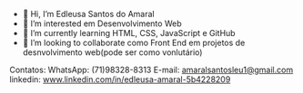 - 👋 Hi, I’m  Edleusa Santos do Amaral
- 👀 I’m interested em Desenvolvimento Web
- 🌱 I’m currently learning HTML, CSS, JavaScript e GitHub
- 💞️ I’m looking to collaborate como Front End em projetos de desnvolvimento web(pode ser como vonlutário)

Contatos: WhatsApp: (71)98328-8313 E-mail: amaralsantosleu1@gmail.com linkedin: www.linkedin.com/in/edleusa-amaral-5b4228209
<!---
EdleusaDev/EdleusaDev is a ✨ special ✨ repository because its `README.md` (this file) appears on your GitHub profile.
You can click the Preview link to take a look at your changes.
--->
